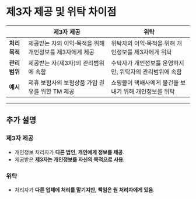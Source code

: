 # 제3자 제공 및 위탁 차이점

|                | **제3자 제공**                                                         | **위탁**                                                         |
| -------------- | ---------------------------------------------------------------------- | ---------------------------------------------------------------- |
| **처리목적**   | 제공받는 자의 이익·목적을 위해 개인정보를 제3자에게 제공                | 위탁자의 이익·목적을 위해 개인정보를 제3자에게 위탁               |
| **관리범위**   | 제공받는 자(제3자)의 관리범위에 속함                                    | 수탁자가 개인정보를 운영하지만, 위탁자의 관리범위에 속함           |
| **예시**       | 제휴 보험사의 보험상품 가입 권유를 위한 TM 제공                         | 쇼핑몰이 택배사에게 물건을 보내기 위해 개인정보를 위탁             |

---

## 추가 설명

### **제3자 제공**
- 개인정보 처리자가 **다른 법인, 개인에게 정보를 제공**.  
- 제공받은 **제3자는 개인정보를 자신의 목적으로 사용**.  

### **위탁**
- 처리자가 **다른 업체에 처리를 맡기지만, 책임은 원 처리자에게 있음**.
